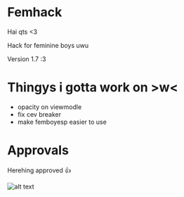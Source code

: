 # Femhack

Hai qts <3

Hack for feminine boys uwu

Version 1.7 :3

# Thingys i gotta work on >w<

* opacity on viewmodle
* fix cev breaker
* make femboyesp easier to use

# Approvals

Herehing approved 👍 

![alt text](https://cdn.discordapp.com/attachments/713263100794503198/1053219917656236063/image.png)
